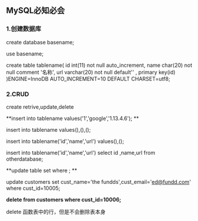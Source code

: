 ## MySQL必知必会


### 1.创建数据库

create database basename;

use basename;

create table tablename(
id   int(11)     not null auto_increment,
name char(20)    not null comment '名称',
url  varchar(20) not null default'' ,
primary key(id)
)ENGINE=InnoDB AUTO_INCREMENT=10 DEFAULT CHARSET=utf8;

### 2.CRUD 

create retrive,update,delete

**insert into tablename values('1','google','1.13.4.6'); **

insert into tablename values(),(),();

insert into tablename('id','name','url') values(),();

insert into tablename('id','name','url') select id ,name,url from otherdatabase;


**update table set   where   ; **

update customers set cust_name='the fundds',cust_email='ed@fundd.com' where cust_id=10005;



**delete from customers where cust_id=10006;**

delete 函数表中的行，但是不会删除表本身
